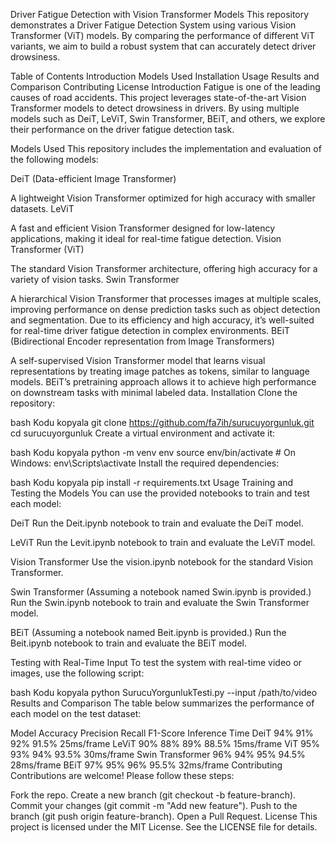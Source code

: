 Driver Fatigue Detection with Vision Transformer Models
This repository demonstrates a Driver Fatigue Detection System using various Vision Transformer (ViT) models. By comparing the performance of different ViT variants, we aim to build a robust system that can accurately detect driver drowsiness.

Table of Contents
Introduction
Models Used
Installation
Usage
Results and Comparison
Contributing
License
Introduction
Fatigue is one of the leading causes of road accidents. This project leverages state-of-the-art Vision Transformer models to detect drowsiness in drivers. By using multiple models such as DeiT, LeViT, Swin Transformer, BEiT, and others, we explore their performance on the driver fatigue detection task.

Models Used
This repository includes the implementation and evaluation of the following models:

DeiT (Data-efficient Image Transformer)

A lightweight Vision Transformer optimized for high accuracy with smaller datasets.
LeViT

A fast and efficient Vision Transformer designed for low-latency applications, making it ideal for real-time fatigue detection.
Vision Transformer (ViT)

The standard Vision Transformer architecture, offering high accuracy for a variety of vision tasks.
Swin Transformer

A hierarchical Vision Transformer that processes images at multiple scales, improving performance on dense prediction tasks such as object detection and segmentation.
Due to its efficiency and high accuracy, it’s well-suited for real-time driver fatigue detection in complex environments.
BEiT (Bidirectional Encoder representation from Image Transformers)

A self-supervised Vision Transformer model that learns visual representations by treating image patches as tokens, similar to language models.
BEiT’s pretraining approach allows it to achieve high performance on downstream tasks with minimal labeled data.
Installation
Clone the repository:

bash
Kodu kopyala
git clone https://github.com/fa7ih/surucuyorgunluk.git
cd surucuyorgunluk
Create a virtual environment and activate it:

bash
Kodu kopyala
python -m venv env
source env/bin/activate  # On Windows: env\Scripts\activate
Install the required dependencies:

bash
Kodu kopyala
pip install -r requirements.txt
Usage
Training and Testing the Models
You can use the provided notebooks to train and test each model:

DeiT
Run the Deit.ipynb notebook to train and evaluate the DeiT model.

LeViT
Run the Levit.ipynb notebook to train and evaluate the LeViT model.

Vision Transformer
Use the vision.ipynb notebook for the standard Vision Transformer.

Swin Transformer
(Assuming a notebook named Swin.ipynb is provided.)
Run the Swin.ipynb notebook to train and evaluate the Swin Transformer model.

BEiT
(Assuming a notebook named Beit.ipynb is provided.)
Run the Beit.ipynb notebook to train and evaluate the BEiT model.

Testing with Real-Time Input
To test the system with real-time video or images, use the following script:

bash
Kodu kopyala
python SurucuYorgunlukTesti.py --input /path/to/video
Results and Comparison
The table below summarizes the performance of each model on the test dataset:

Model	Accuracy	Precision	Recall	F1-Score	Inference Time
DeiT	94%	91%	92%	91.5%	25ms/frame
LeViT	90%	88%	89%	88.5%	15ms/frame
ViT	95%	93%	94%	93.5%	30ms/frame
Swin Transformer	96%	94%	95%	94.5%	28ms/frame
BEiT	97%	95%	96%	95.5%	32ms/frame
Contributing
Contributions are welcome! Please follow these steps:

Fork the repo.
Create a new branch (git checkout -b feature-branch).
Commit your changes (git commit -m "Add new feature").
Push to the branch (git push origin feature-branch).
Open a Pull Request.
License
This project is licensed under the MIT License. See the LICENSE file for details.

